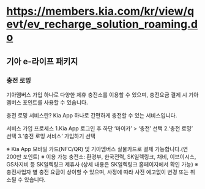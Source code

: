 # https://members.kia.com/kr/view/qevt/ev_recharge_solution_roaming.do

## 기아 e-라이프 패키지

### 충전 로밍

기아멤버스 가입 하나로 다양한 제휴 충전소를 이용할 수 있으며, 충전요금 결제 시 기아멤버스 포인트를 사용할 수 있습니다.

충전 로밍 서비스란?
Kia App 하나로 간편하게 충전할 수 있는 서비스입니다.

서비스 가입 프로세스
1.Kia App 로그인 후 하단 ‘마이카’ > ‘충전’ 선택
2.‘충전 로밍’ 선택
3.‘충전 로밍 서비스’ 가입하기 선택

※ Kia App 모바일 카드(NFC/QR) 및 기아멤버스 실물카드로 결제 가능합니다.(연 200만 포인트)
※ 이용 가능 충전소: 환경부, 한국전력, SK일렉링크, 채비, 이브이시스, GS차지비 등 SK일렉링크 제휴사 (상세 내용은 SK일렉링크 홈페이지에서 확인 가능)
※ 충전사업자 별 충전 요금이 상이할 수 있으며, 사정에 따라 사전 예고없이 변경 또는 취소될 수 있습니다.
